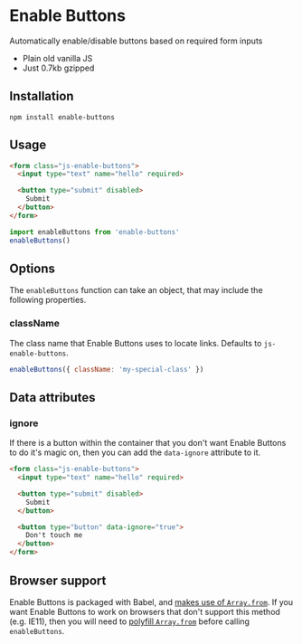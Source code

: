 # Enable Buttons

Automatically enable/disable buttons based on required form inputs

- Plain old vanilla JS
- Just 0.7kb gzipped

## Installation

```
npm install enable-buttons
```

## Usage

```html
<form class="js-enable-buttons">
  <input type="text" name="hello" required>

  <button type="submit" disabled>
    Submit
  </button>
</form>
```

```js
import enableButtons from 'enable-buttons'
enableButtons()
```

## Options

The `enableButtons` function can take an object, that
may include the following properties.

### className

The class name that Enable Buttons uses to locate links.
Defaults to `js-enable-buttons`.

```js
enableButtons({ className: 'my-special-class' })
```

## Data attributes

### ignore

If there is a button within the container that you don't
want Enable Buttons to do it's magic on, then you can add
the `data-ignore` attribute to it.

```html
<form class="js-enable-buttons">
  <input type="text" name="hello" required>

  <button type="submit" disabled>
    Submit
  </button>

  <button type="button" data-ignore="true">
    Don't touch me
  </button>
</form>
```

## Browser support

Enable Buttons is packaged with Babel, and
[makes use of `Array.from`](https://babeljs.io/docs/usage/caveats).
If you want Enable Buttons to work on browsers that don't support
this method (e.g. IE11), then you will need to
[polyfill `Array.from`](https://github.com/zloirock/core-js)
before calling `enableButtons`.
